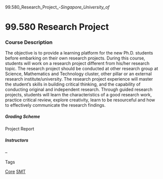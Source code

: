99.580_Research_Project_-_Singapore_University_of_



99.580 Research Project
=======================

### Course Description

The objective is to provide a learning platform for the new Ph.D. students before embarking on their own research projects. During this course, students will work on a research project different from his/her research topic. The research project should be conducted at other research group at Science, Mathematics and Technology cluster, other pillar or an external research institute/university. The research project experience will master the student’s skills in building critical thinking, and the capability of conducting original and independent research. Through guided research projects, students will learn the characteristics of a good research work, practice critical review, explore creativity, learn to be resourceful and how to effectively communicate the research findings.

##### **Grading Scheme**

Project Report

##### **Instructors**

–

Tags

[Core](/education/undergraduate/courses/?course-type=852)
[SMT](/education/undergraduate/courses/?pillar-cluster=45)

